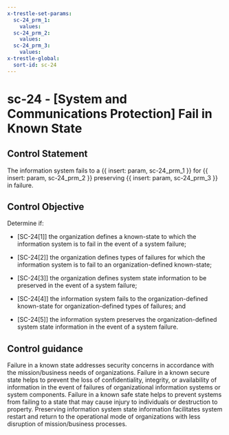```yaml
---
x-trestle-set-params:
  sc-24_prm_1:
    values:
  sc-24_prm_2:
    values:
  sc-24_prm_3:
    values:
x-trestle-global:
  sort-id: sc-24
---
```


# sc-24 - \[System and Communications Protection\] Fail in Known State

## Control Statement

The information system fails to a {{ insert: param, sc-24_prm_1 }} for {{ insert: param, sc-24_prm_2 }} preserving {{ insert: param, sc-24_prm_3 }} in failure.

## Control Objective

Determine if:

- \[SC-24[1]\] the organization defines a known-state to which the information system is to fail in the event of a system failure;

- \[SC-24[2]\] the organization defines types of failures for which the information system is to fail to an organization-defined known-state;

- \[SC-24[3]\] the organization defines system state information to be preserved in the event of a system failure;

- \[SC-24[4]\] the information system fails to the organization-defined known-state for organization-defined types of failures; and

- \[SC-24[5]\] the information system preserves the organization-defined system state information in the event of a system failure.

## Control guidance

Failure in a known state addresses security concerns in accordance with the mission/business needs of organizations. Failure in a known secure state helps to prevent the loss of confidentiality, integrity, or availability of information in the event of failures of organizational information systems or system components. Failure in a known safe state helps to prevent systems from failing to a state that may cause injury to individuals or destruction to property. Preserving information system state information facilitates system restart and return to the operational mode of organizations with less disruption of mission/business processes.
